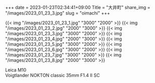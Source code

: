 +++
date  = 2023-01-23T02:34:41+09:00
Title = "大井町"
share_img = "/images/2023_01_23_3.jpg"
slug = "oimachi"
+++

{{< img "/images/2023_01_23_1.jpg" "3000" "2000" >}}
{{< img "/images/2023_01_23_2.jpg" "2000" "3000" >}}
{{< img "/images/2023_01_23_3.jpg" "3000" "2000" >}}
{{< img "/images/2023_01_23_4.jpg" "2000" "3000" >}}
{{< img "/images/2023_01_23_5.jpg" "3000" "2000" >}}
{{< img "/images/2023_01_23_6.jpg" "3000" "2000" >}}
{{< img "/images/2023_01_23_7.jpg" "3000" "2000" >}}
{{< img "/images/2023_01_23_8.jpg" "2000" "3000" >}}

Leica M10<br>
Voigtlander NOKTON classic 35mm F1.4 Ⅱ SC
